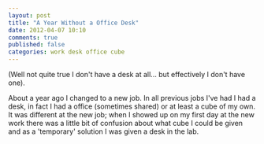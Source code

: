 ```yaml
---
layout: post
title: "A Year Without a Office Desk"
date: 2012-04-07 10:10
comments: true
published: false
categories: work desk office cube
---
```


(Well not quite true I don't have a desk at all... but effectively I don't
have one).

About a year ago I changed to a new job.  In all previous jobs I've had I had
a desk, in fact I had a office (sometimes shared) or at least a cube of my
own. It was different at the new job; when I showed up on my first day at the
new work there was a little bit of confusion about what cube I could be given
and as a 'temporary' solution I was given a desk in the lab.  



